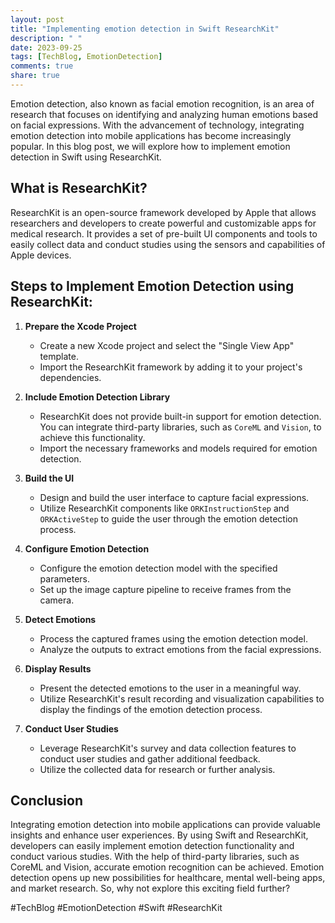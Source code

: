 ```yaml
---
layout: post
title: "Implementing emotion detection in Swift ResearchKit"
description: " "
date: 2023-09-25
tags: [TechBlog, EmotionDetection]
comments: true
share: true
---
```


Emotion detection, also known as facial emotion recognition, is an area of research that focuses on identifying and analyzing human emotions based on facial expressions. With the advancement of technology, integrating emotion detection into mobile applications has become increasingly popular. In this blog post, we will explore how to implement emotion detection in Swift using ResearchKit.

## What is ResearchKit?

ResearchKit is an open-source framework developed by Apple that allows researchers and developers to create powerful and customizable apps for medical research. It provides a set of pre-built UI components and tools to easily collect data and conduct studies using the sensors and capabilities of Apple devices.

## Steps to Implement Emotion Detection using ResearchKit:

1. **Prepare the Xcode Project**

   - Create a new Xcode project and select the "Single View App" template.
   - Import the ResearchKit framework by adding it to your project's dependencies.
   
2. **Include Emotion Detection Library**
   
   - ResearchKit does not provide built-in support for emotion detection. You can integrate third-party libraries, such as `CoreML` and `Vision`, to achieve this functionality.
   - Import the necessary frameworks and models required for emotion detection.
   
3. **Build the UI**
   
   - Design and build the user interface to capture facial expressions.
   - Utilize ResearchKit components like `ORKInstructionStep` and `ORKActiveStep` to guide the user through the emotion detection process.
   
4. **Configure Emotion Detection**
   
   - Configure the emotion detection model with the specified parameters.
   - Set up the image capture pipeline to receive frames from the camera.
   
5. **Detect Emotions**
   
   - Process the captured frames using the emotion detection model.
   - Analyze the outputs to extract emotions from the facial expressions.
   
6. **Display Results**
   
   - Present the detected emotions to the user in a meaningful way.
   - Utilize ResearchKit's result recording and visualization capabilities to display the findings of the emotion detection process.
   
7. **Conduct User Studies**
   
   - Leverage ResearchKit's survey and data collection features to conduct user studies and gather additional feedback.
   - Utilize the collected data for research or further analysis.
   
## Conclusion

Integrating emotion detection into mobile applications can provide valuable insights and enhance user experiences. By using Swift and ResearchKit, developers can easily implement emotion detection functionality and conduct various studies. With the help of third-party libraries, such as CoreML and Vision, accurate emotion recognition can be achieved. Emotion detection opens up new possibilities for healthcare, mental well-being apps, and market research. So, why not explore this exciting field further?

#TechBlog #EmotionDetection #Swift #ResearchKit